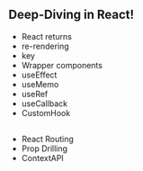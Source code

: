 ## Deep-Diving in React!

- React returns
- re-rendering
- key
- Wrapper components
- useEffect
- useMemo
- useRef
- useCallback
- CustomHook

##

- React Routing
- Prop Drilling
- ContextAPI
